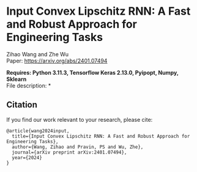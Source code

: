 # Input Convex Lipschitz RNN: A Fast and Robust Approach for Engineering Tasks

Zihao Wang and Zhe Wu </br>
Paper: https://arxiv.org/abs/2401.07494 </br>

**Requires: Python 3.11.3, Tensorflow Keras 2.13.0, Pyipopt, Numpy, Sklearn** </br>
File description:
* 

## Citation </br>
If you find our work relevant to your research, please cite:
```
@article{wang2024input,
  title={Input Convex Lipschitz RNN: A Fast and Robust Approach for Engineering Tasks},
  author={Wang, Zihao and Pravin, PS and Wu, Zhe},
  journal={arXiv preprint arXiv:2401.07494},
  year={2024}
}
```

